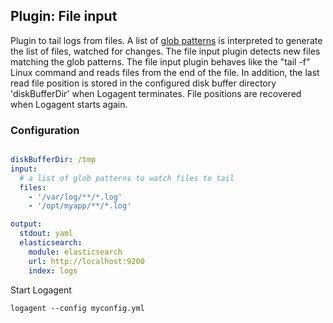 
## Plugin: File input

Plugin to tail logs from files. A list of [glob patterns](https://www.npmjs.com/package/glob#glob-primer) is interpreted to generate the list of files, watched for changes. The file input plugin detects new files matching the glob patterns.  The file input plugin behaves like the "tail -f" Linux command and reads files from the end of the file. In addition, the last read file position is stored in the configured disk buffer directory 'diskBufferDir' when Logagent terminates. File positions are recovered when Logagent starts again. 

### Configuration

```yaml

diskBufferDir: /tmp
input:
  # a list of glob patterns to watch files to tail
  files:
    - '/var/log/**/*.log'
    - '/opt/myapp/**/*.log'

output:
  stdout: yaml
  elasticsearch:
    module: elasticsearch
    url: http://localhost:9200
    index: logs
```

Start Logagent

```
logagent --config myconfig.yml
```
